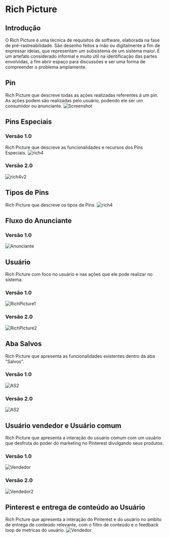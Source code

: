 # Rich Picture

##  Introdução

  O Rich Picture é uma técnica de requisitos de software, elaborada na fase de pré-rastreabilidade. São desenho feitos a mão ou digitalmente a fim de expressar ideias, que representam um subsistema de um sistema maior. É um artefato considerado informal e muito útil na identificação das partes envolvidas, a fim abrir espaço para discussões e ser uma forma de compreender o problema amplamente.

## Pin

Rich Picture que descreve todas as ações realizadas referentes á um pin. As  ações podem são realizadas pelo usuário, podendo ele ser um consumidor ou anunciante.
![Screenshot](img/rich_final.png)

## Pins Especiais

### Versão 1.0

Rich Picture que descreve as funcionalidades e recursos dos Pins Especiais.
![rich4](img/rich4.png)

### Versão 2.0

![rich4v2](img/rich4v2.png)

## Tipos de Pins

Rich Picture que descreve os tipos de Pins.
![rich4](img/rich_picture_tipos_de_pin.jpg)

## Fluxo do Anunciante

### Versão 1.0

![Anunciante](img/FluxoAnunciane.png)

## Usuário

Rich Picture com foco no usuário e nas ações que ele pode realizar no sistema.

### Versão 1.0
![RichPicture1](img/RichPicture.png)

### Versão 2.0
![RichPicture2](img/RichPictureUserv2.png)

## Aba Salvos
Rich Picture que apresenta as funcionalidades existentes dentro da aba "Salvos".
### Versão 1.0
![AS2](img/rp_abasalvo.png)

### Versão 2.0
![AS2](img/rp_abasalvo_2.png)


## Usuário vendedor e Usuário comum

Rich Picture que apresenta a interação do usuário comum com um usuário que desfruta do poder do marketing no Pinterest divulgando seus produtos.

### Versão 1.0

![Vendedor](img/Richpicture3.jpg)

### Versão 2.0

![Vendedor2](img/Richpicture3_new.png)

## Pinterest e entrega de conteúdo ao Usuário

Rich Picture que apresenta a interação do Pinterest e do usuário no ambito de entrega de conteúdo relevante, com o filtro de conteúdo e o feedback loop de metricas do usuário.
![Vendedor](img/rich_picture_conteudo.png)
